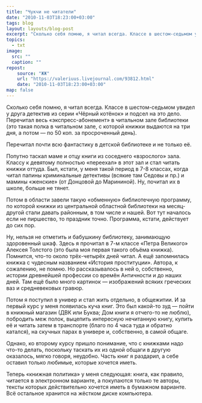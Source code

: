 ```yaml
---
title: "Чукчи не читатели"
date: "2010-11-03T18:23:00+03:00"
tags: blog
layout: layouts/blog-post
excerpt: "Сколько себя помню, я читал всегда. Классе в шестом-седьмом увидел у друга детектив из серии «Чёрный котёнок» и подсел на это дело. Перечитал весь «экспресс-абонемент» в читальном зале библиотеки (это такая полка в читальном зале, с которой книжки выдаются на три дня, а потом — по 50 коп. за просроченный день)."
topics:
  - txt
image:
  src: ""
  caption: ""
repost:
    source: "ЖЖ"
    url: "https://valeriuus.livejournal.com/93812.html"
    date: "2010-11-03T18:23:00+03:00"
map: false
---
```


<p class="drop-cap">
Сколько себя помню, я читал всегда. Классе в шестом-седьмом увидел у друга детектив из серии «Чёрный котёнок» и подсел на это дело. Перечитал весь «экспресс-абонемент» в читальном зале библиотеки (это такая полка в читальном зале, с которой книжки выдаются на три дня, а потом — по 50 коп. за просроченный день).
</p>

Перечитал почти всю фантастику в детской библиотеке и не только её.

Попутно таскал маме и отцу книги из соседнего «взрослого» зала. Классу к девятому полностью «переехал» в этот зал и стал читать книжки оттуда.
Был, кстати, у меня такой период в 7-8 классах, когда читал папины криминальные детективы (всякие там Седовы и пр.) и мамины «женские» (от Донцовой до Марининой). Ну, почитал их в школе, больше не тянет.

Потом в области завели такую «обменную» библиотечную программу, по которой книжки из центральной областной библиотеки на месяц-другой стали давать районным, в том числе и нашей. Вот тут началось если не пиршество, то праздник точно. Программа, кстати, действует до сих пор.

Ну, нельзя не отметить и бабушкину библиотеку, занимающую здоровенный шкаф. Здесь я прочитал в 7-м классе «Петра Великого» Алексея Толстого (это была моя первая такого объёма книжка). Помнится, что-то около трёх-четырёх дней читал. А ещё запомнилась книжка с чудесным названием «История проституции». Автора, к сожалению, не помню. Но рассказывалось в ней о, собственно, истории древнейшей профессии со времён Античности и до наших дней. Там ещё было много картинок — изображений всяких греческих ваз и средневековых гравюр.

Потом я поступил в универ и стал жить отдельно, в общежитии. И за первый курс у меня появилась куча книг. Это был какой-то зуд — пойти в книжный магазин (ДВК или Буква; Дом книги я отчего-то не люблю), побродить меж полок, выцепить интересную нечитанную книгу, купить её и читать затем в транспорте (благо по 4 часа туда и обратно катался), на скучных парах в универе и, собственно, в самой общаге.

Однако, ко второму курсу пришло понимание, что с книжками надо что-то делать, поскольку таскать их из одной общаги в другую оказалось, мягко говоря, неудобно. Часть книг я раздарил, а себе оставил только любимые, которые хочется иметь.

Теперь «книжная политика» у меня следующая: книга, как правило, читается в электронном варианте, а покупаются только те авторы, тексты которых действительно хочется иметь в бумажном варианте. Всё остальное хранится на жёстком диске компьютера.
